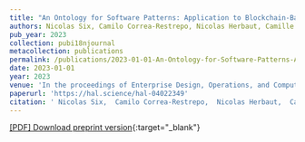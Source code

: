 ```yaml
---
title: "An Ontology for Software Patterns: Application to Blockchain-Based Software Development"
authors: Nicolas Six, Camilo Correa-Restrepo, Nicolas Herbaut, Camille Salinesi
pub_year: 2023
collection: pubi18njournal
metacollection: publications
permalink: /publications/2023-01-01-An-Ontology-for-Software-Patterns-Application-to-Blockchain-Based-Software-Development
date: 2023-01-01
year: 2023
venue: 'In the proceedings of Enterprise Design, Operations, and Computing. EDOC 2022 Forum'
paperurl: 'https://hal.science/hal-04022349'
citation: ' Nicolas Six,  Camilo Correa-Restrepo,  Nicolas Herbaut,  Camille Salinesi, &quot;An Ontology for Software Patterns: Application to Blockchain-Based Software Development.&quot; In the proceedings of Enterprise Design, Operations, and Computing. EDOC 2022 Forum, 2023.'
---
```

[\[PDF\] Download preprint version](https://hal.science/hal-04022349){:target="_blank"}
